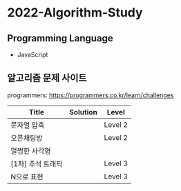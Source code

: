 # 2022-Algorithm-Study

## Programming Language
- JavaScript

## 알고리즘 문제 사이트 
programmers: https://programmers.co.kr/learn/challenges

| Title | Solution | Level |
| --- | --- | --- |
| 문자열 압축 | | Level 2 |
| 오픈채팅방 | | Level 2 |
| 멀쩡한 사각형 | | | Level 2 | 
| [1차] 추석 트래픽 | | Level 3 |
| N으로 표현 | | Level 3 | 

